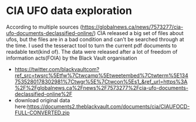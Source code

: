 # CIA UFO data exploration
 According to multiple sources (https://globalnews.ca/news/7573277/cia-ufo-documents-declassified-online/)
 CIA released a big set of files about ufos, but the files are in a bad condition
 and can't be searched through at the time.
 I used the tesseract tool to turn the current pdf documents to readable text(kind of).
 The data were released after a lot of freedom of information acts(FOIA) by the Black Vault organisation
 - https://twitter.com/blackvaultcom?ref_src=twsrc%5Etfw%7Ctwcamp%5Etweetembed%7Ctwterm%5E1347535280178302981%7Ctwgr%5E%7Ctwcon%5Es1_&ref_url=https%3A%2F%2Fglobalnews.ca%2Fnews%2F7573277%2Fcia-ufo-documents-declassified-online%2F
- download original data here:https://documents2.theblackvault.com/documents/cia/CIAUFOCD-FULL-CONVERTED.zip
